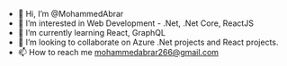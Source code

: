 - 👋 Hi, I’m @MohammedAbrar
- 👀 I’m interested in Web Development - .Net, .Net Core, ReactJS
- 🌱 I’m currently learning React, GraphQL
- 💞️ I’m looking to collaborate on Azure .Net projects and React projects.
- 📫 How to reach me mohammedabrar266@gmail.com

<!---
MohammedAbrar/MohammedAbrar is a ✨ special ✨ repository because its `README.md` (this file) appears on your GitHub profile.
You can click the Preview link to take a look at your changes.
--->
